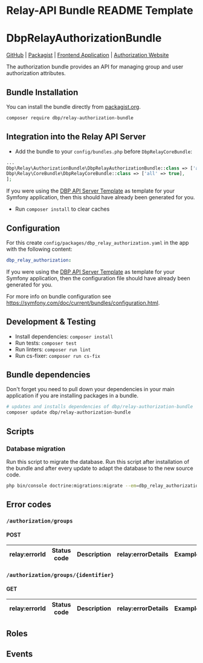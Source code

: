 Relay-API Bundle README Template
================================

# DbpRelayAuthorizationBundle

[GitHub](https://github.com/digital-blueprint/relay-authorization-bundle) |
[Packagist](https://packagist.org/packages/dbp/relay-authorization-bundle) |
[Frontend Application](https:/github.com/{{app-path}}) |
[Authorization Website](https://mywebsite.org/site/software/authorization.html)

The authorization bundle provides an API for managing group and user authorization attributes.

## Bundle Installation

You can install the bundle directly from [packagist.org](https://packagist.org/packages/dbp/relay-authorization-bundle).

```bash
composer require dbp/relay-authorization-bundle
```

## Integration into the Relay API Server

* Add the bundle to your `config/bundles.php` before `DbpRelayCoreBundle`:

```php
...
Dbp\Relay\AuthorizationBundle\DbpRelayAuthorizationBundle::class => ['all' => true],
Dbp\Relay\CoreBundle\DbpRelayCoreBundle::class => ['all' => true],
];
```

If you were using the [DBP API Server Template](https://packagist.org/packages/dbp/relay-server-template)
as template for your Symfony application, then this should have already been generated for you.

* Run `composer install` to clear caches

## Configuration

For this create `config/packages/dbp_relay_authorization.yaml` in the app with the following
content:

```yaml
dbp_relay_authorization:
```

If you were using the [DBP API Server Template](https://packagist.org/packages/dbp/relay-server-template)
as template for your Symfony application, then the configuration file should have already been generated for you.

For more info on bundle configuration see <https://symfony.com/doc/current/bundles/configuration.html>.

## Development & Testing

* Install dependencies: `composer install`
* Run tests: `composer test`
* Run linters: `composer run lint`
* Run cs-fixer: `composer run cs-fix`

## Bundle dependencies

Don't forget you need to pull down your dependencies in your main application if you are installing packages in a bundle.

```bash
# updates and installs dependencies of dbp/relay-authorization-bundle
composer update dbp/relay-authorization-bundle
```

## Scripts

### Database migration

Run this script to migrate the database. Run this script after installation of the bundle and
after every update to adapt the database to the new source code.

```bash
php bin/console doctrine:migrations:migrate --em=dbp_relay_authorization_bundle
```

## Error codes

### `/authorization/groups`

#### POST

| relay:errorId                       | Status code | Description                                     | relay:errorDetails | Example                          |
|-------------------------------------|-------------|-------------------------------------------------| ------------------ |----------------------------------|


### `/authorization/groups/{identifier}`

#### GET

| relay:errorId                    | Status code | Description               | relay:errorDetails | Example |
| -------------------------------- | ----------- | ------------------------- | ------------------ | ------- |


## Roles


## Events



